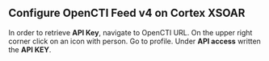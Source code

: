 ## Configure OpenCTI Feed v4 on Cortex XSOAR

In order to retrieve **API Key**, navigate to OpenCTI URL. On the upper right corner click on an icon with person. Go to profile. Under **API access** written the **API KEY**.  
